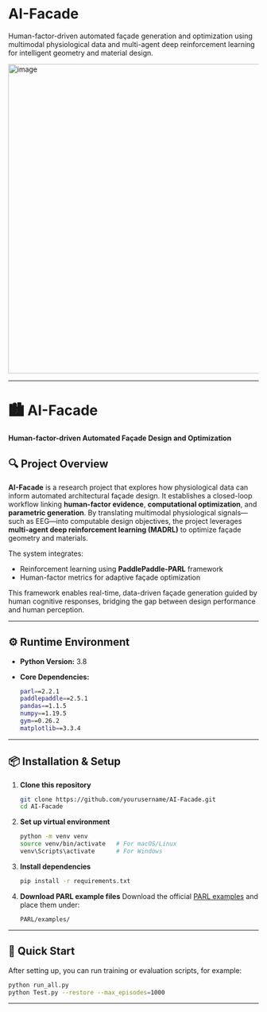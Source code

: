 # AI-Facade
Human-factor-driven automated façade generation and optimization using multimodal physiological data and multi-agent deep reinforcement learning for intelligent geometry and material design.

<img width="1088" height="622" alt="image" src="https://github.com/user-attachments/assets/9160144b-d914-44c8-83be-06b989057230" />

---
# 🏙️ AI-Facade

**Human-factor-driven Automated Façade Design and Optimization**

## 🔍 Project Overview

**AI-Facade** is a research project that explores how physiological data can inform automated architectural façade design.
It establishes a closed-loop workflow linking **human-factor evidence**, **computational optimization**, and **parametric generation**.
By translating multimodal physiological signals—such as EEG—into computable design objectives, the project leverages **multi-agent deep reinforcement learning (MADRL)** to optimize façade geometry and materials.

The system integrates:

* Reinforcement learning using **PaddlePaddle-PARL** framework
* Human-factor metrics for adaptive façade optimization

This framework enables real-time, data-driven façade generation guided by human cognitive responses, bridging the gap between design performance and human perception.

---

## ⚙️ Runtime Environment

* **Python Version:** 3.8
* **Core Dependencies:**

  ```bash
  parl==2.2.1
  paddlepaddle==2.5.1
  pandas==1.1.5
  numpy==1.19.5
  gym==0.26.2
  matplotlib==3.3.4
  ```

---

## 📦 Installation & Setup

1. **Clone this repository**

   ```bash
   git clone https://github.com/yourusername/AI-Facade.git
   cd AI-Facade
   ```

2. **Set up virtual environment**

   ```bash
   python -m venv venv
   source venv/bin/activate   # For macOS/Linux
   venv\Scripts\activate      # For Windows
   ```

3. **Install dependencies**

   ```bash
   pip install -r requirements.txt
   ```

4. **Download PARL example files**
   Download the official [PARL examples](https://github.com/PaddlePaddle/PARL/tree/develop/examples) and place them under:

   ```
   PARL/examples/
   ```

---

## 🚀 Quick Start

After setting up, you can run training or evaluation scripts, for example:

```bash
python run_all.py
python Test.py --restore --max_episodes=1000
```

---


